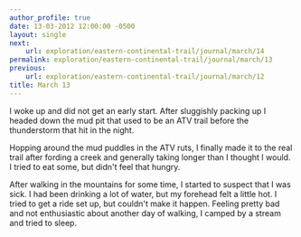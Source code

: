 ```yaml
---
author_profile: true
date: 13-03-2012 12:00:00 -0500
layout: single
next:
    url: exploration/eastern-continental-trail/journal/march/14
permalink: exploration/eastern-continental-trail/journal/march/13
previous:
    url: exploration/eastern-continental-trail/journal/march/12
title: March 13
---
```

I woke up and did not get an early start. After sluggishly packing up I headed down the mud pit that used to be an ATV trail before the thunderstorm that hit in the night.

Hopping around the mud puddles in the ATV ruts, I finally made it to the real trail after fording a creek and generally taking longer than I thought I would. I tried to eat some, but didn't feel that hungry.

After walking in the mountains for some time, I started to suspect that I was sick. I had been drinking a lot of water, but my forehead felt a little hot. I tried to get a ride set up, but couldn't make it happen. Feeling pretty bad and not enthusiastic about another day of walking, I camped by a stream and tried to sleep.